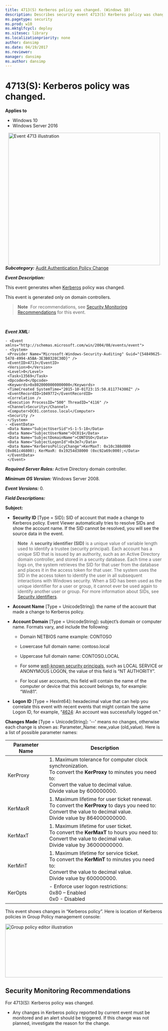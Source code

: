 ```yaml
---
title: 4713(S) Kerberos policy was changed. (Windows 10)
description: Describes security event 4713(S) Kerberos policy was changed.
ms.pagetype: security
ms.prod: w10
ms.mktglfcycl: deploy
ms.sitesec: library
ms.localizationpriority: none
author: dansimp
ms.date: 04/19/2017
ms.reviewer:
manager: dansimp
ms.author: dansimp
---
```


# 4713(S): Kerberos policy was changed.

**Applies to**
-   Windows 10
-   Windows Server 2016


<img src="images/event-4713.png" alt="Event 4713 illustration" width="485" height="422" hspace="10" align="left" />

***Subcategory:***&nbsp;[Audit Authentication Policy Change](audit-authentication-policy-change.md)

***Event Description:***

This event generates when [Kerberos](https://msdn.microsoft.com/library/windows/desktop/aa378747.aspx) policy was changed.

This event is generated only on domain controllers.

> **Note**&nbsp;&nbsp;For recommendations, see [Security Monitoring Recommendations](#security-monitoring-recommendations) for this event.

<br clear="all">

***Event XML:***
```
- <Event xmlns="http://schemas.microsoft.com/win/2004/08/events/event">
- <System>
 <Provider Name="Microsoft-Windows-Security-Auditing" Guid="{54849625-5478-4994-A5BA-3E3B0328C30D}" />
 <EventID>4713</EventID>
 <Version>0</Version>
 <Level>0</Level>
 <Task>13569</Task>
 <Opcode>0</Opcode>
 <Keywords>0x8020000000000000</Keywords>
 <TimeCreated SystemTime="2015-10-01T23:15:50.811774300Z" />
 <EventRecordID>1049772</EventRecordID>
 <Correlation />
 <Execution ProcessID="500" ThreadID="4116" />
 <Channel>Security</Channel>
 <Computer>DC01.contoso.local</Computer>
 <Security />
 </System>
- <EventData>
 <Data Name="SubjectUserSid">S-1-5-18</Data>
 <Data Name="SubjectUserName">DC01$</Data>
 <Data Name="SubjectDomainName">CONTOSO</Data>
 <Data Name="SubjectLogonId">0x3e7</Data>
 <Data Name="KerberosPolicyChange">KerMaxT: 0x10c388d000 (0x861c46800); KerMaxR: 0x19254d38000 (0xc92a69c000);</Data>
 </EventData>
 </Event>

```

***Required Server Roles:*** Active Directory domain controller.

***Minimum OS Version:*** Windows Server 2008.

***Event Versions:*** 0.

***Field Descriptions:***

**Subject:**

-   **Security ID** \[Type = SID\]**:** SID of account that made a change to Kerberos policy. Event Viewer automatically tries to resolve SIDs and show the account name. If the SID cannot be resolved, you will see the source data in the event.

> **Note**&nbsp;&nbsp;A **security identifier (SID)** is a unique value of variable length used to identify a trustee (security principal). Each account has a unique SID that is issued by an authority, such as an Active Directory domain controller, and stored in a security database. Each time a user logs on, the system retrieves the SID for that user from the database and places it in the access token for that user. The system uses the SID in the access token to identify the user in all subsequent interactions with Windows security. When a SID has been used as the unique identifier for a user or group, it cannot ever be used again to identify another user or group. For more information about SIDs, see [Security identifiers](/windows/access-protection/access-control/security-identifiers).

-   **Account Name** \[Type = UnicodeString\]**:** the name of the account that made a change to Kerberos policy.

-   **Account Domain** \[Type = UnicodeString\]**:** subject’s domain or computer name. Formats vary, and include the following:

    -   Domain NETBIOS name example: CONTOSO

    -   Lowercase full domain name: contoso.local

    -   Uppercase full domain name: CONTOSO.LOCAL

    -   For some [well-known security principals](https://support.microsoft.com/kb/243330), such as LOCAL SERVICE or ANONYMOUS LOGON, the value of this field is “NT AUTHORITY”.

    -   For local user accounts, this field will contain the name of the computer or device that this account belongs to, for example: “Win81”.

-   **Logon ID** \[Type = HexInt64\]**:** hexadecimal value that can help you correlate this event with recent events that might contain the same Logon ID, for example, “[4624](event-4624.md): An account was successfully logged on.”

**Changes Made** \[Type = UnicodeString\]**:** '--' means no changes, otherwise each change is shown as: Parameter\_Name: new\_value (old\_value). Here is a list of possible parameter names:

| Parameter Name | Description                                                                                                                                                                                             |
|----------------|---------------------------------------------------------------------------------------------------------------------------------------------------------------------------------------------------------|
| KerProxy       | 1.  Maximum tolerance for computer clock synchronization.<br>To convert the **KerProxy** to minutes you need to:<br>Convert the value to decimal value.<br>Divide value by 600000000. |
| KerMaxR        | 1.  Maximum lifetime for user ticket renewal.<br>To convert the **KerProxy** to days you need to:<br>Convert the value to decimal value.<br>Divide value by 864000000000.             |
| KerMaxT        | 1.  Maximum lifetime for user ticket.<br>To convert the **KerMaxT** to hours you need to:<br>Convert the value to decimal value.<br>Divide value by 36000000000.                      |
| KerMinT        | 1.  Maximum lifetime for service ticket.<br>To convert the **KerMinT** to minutes you need to:<br>Convert the value to decimal value.<br>Divide value by 600000000.                   |
| KerOpts        | -   Enforce user logon restrictions:<br>0x80 – Enabled<br>0x0 - Disabled                                                                                                                    |

This event shows changes in “Kerberos policy”. Here is location of Kerberos policies in Group Policy management console:

<img src="images/group-policy-editor.png" alt="Group policy editor illustration" width="790" height="171" />

## Security Monitoring Recommendations

For 4713(S): Kerberos policy was changed.

-   Any changes in Kerberos policy reported by current event must be monitored and an alert should be triggered. If this change was not planned, investigate the reason for the change.

